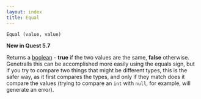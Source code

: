 ```yaml
---
layout: index
title: Equal
---
```


    Equal (value, value)

**New in Quest 5.7**    

Returns a [boolean](../types/boolean.html) - **true** if the two values are the same, **false** otherwise. Genetralls this can be accomplished more easily using the equals sign, but if you try to compare two things that might be different types, this is the safer way, as it first compares the types, and only if they match does it compare the values (trying to compare an `int` with `null`, for example, will generate an error).
